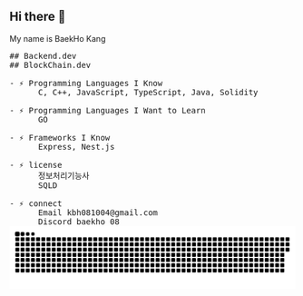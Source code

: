 ## Hi there 👋
My name is BaekHo Kang <br>
<pre>
## Backend.dev
## BlockChain.dev

- ⚡ Programming Languages I Know
      C, C++, JavaScript, TypeScript, Java, Solidity 
      
- ⚡ Programming Languages I Want to Learn
      GO
      
- ⚡ Frameworks I Know
      Express, Nest.js

- ⚡ license 
      정보처리기능사
      SQLD
      
- ⚡ connect
      Email kbh081004@gmail.com
      Discord baekho_08
<img src="https://github.com/kangbaek324/kangbaek324/blob/output/github-contribution-grid-snake-dark.svg"/>
</pre>

